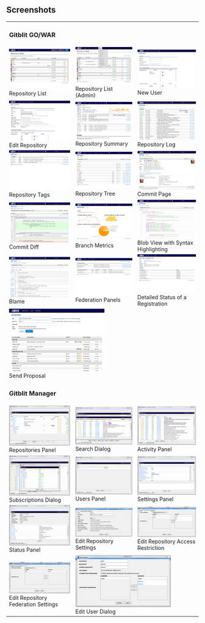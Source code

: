## Screenshots
<table class="screenshots">
<tr><td colspan='3'><h3>Gitblit GO/WAR</h3></td></tr>
<tr><td>
	<a rel="screenshots_group" href="screenshots/00.png" title="Repository List"><img alt="Repositories" src="thumbs/00.png" /></a>
	<br/>Repository List
</td><td>
	<a rel="screenshots_group" href="screenshots/00b.png" title="Repository List (Admin)"><img alt="Repositories (Admin)" src="thumbs/00b.png" /></a>
	<br/>Repository List (Admin)
</td><td>
	<a rel="screenshots_group" href="screenshots/01.png" title="New User"><img alt="New User" src="thumbs/01.png" /></a>
	<br/>New User
</td></tr>

<tr><td>
	<a rel="screenshots_group" href="screenshots/02.png" title="Edit Repository"><img alt="Edit Repository" src="thumbs/02.png" /></a>
	<br/>Edit Repository
</td><td>
	<a rel="screenshots_group" href="screenshots/03.png" title="Repository Summary"><img alt="Summary" src="thumbs/03.png" /></a>
	<br/>Repository Summary
</td><td>
	<a rel="screenshots_group" href="screenshots/04.png" title="Repository Log"><img alt="Log" src="thumbs/04.png" /></a>
	<br/>Repository Log
</td></tr>

<tr><td>
	<a rel="screenshots_group" href="screenshots/10.png" title="Repository Tags"><img alt="Tags" src="thumbs/10.png" /></a>
	<br/>Repository Tags
</td><td>
	<a rel="screenshots_group" href="screenshots/05.png" title="Repository Tree"><img alt="Tree" src="thumbs/05.png" /></a>
	<br/>Repository Tree
</td><td>
	<a rel="screenshots_group" href="screenshots/06.png" title="Commit Page"><img alt="Commit Page" src="thumbs/06.png" /></a>
	<br/>Commit Page
</td></tr>

<tr><td>
	<a rel="screenshots_group" href="screenshots/07.png" title="Commit Diff"><img alt="Commit Diff" src="thumbs/07.png" /></a>
	<br/>Commit Diff
</td><td>
	<a rel="screenshots_group" href="screenshots/09.png" title="Branch Metrics"><img alt="Metrics" src="thumbs/09.png" /></a>
	<br/>Branch Metrics
</td><td>
	<a rel="screenshots_group" href="screenshots/08.png" title="Blob View with Syntax Highlighting"><img alt="Blob" src="thumbs/08.png" /></a>
	<br/>Blob View with Syntax Highlighting
</td></tr>

<tr><td>
	<a rel="screenshots_group" href="screenshots/11.png" title="Blame"><img alt="Blame" src="thumbs/11.png" /></a>
	<br/>Blame
</td><td>
	<a rel="screenshots_group" href="screenshots/12.png" title="Federation Panels"><img alt="Federation Panels" src="thumbs/12.png" /></a>
	<br/>Federation Panels
</td><td>
	<a rel="screenshots_group" href="screenshots/13.png" title="Detailed Status of a Registration"><img alt="Registration Status" src="thumbs/13.png" /></a>
	<br/>Detailed Status of a Registration
</td></tr>

<tr><td colspan='3'>
	<a rel="screenshots_group" href="screenshots/14.png" title="Send Proposal"><img alt="Propose" src="thumbs/14.png" /></a>
	<br/>Send Proposal
</td></tr>

<tr><td colspan='3'><h3>Gitblit Manager</h3></td></tr>
<tr><td>
	<a rel="screenshots_group" href="screenshots/m00.png" title="Repositories Panel"><img alt="Repositories Panel" src="thumbs/m00.png" /></a>
	<br/>Repositories Panel
</td><td>
	<a rel="screenshots_group" href="screenshots/m01.png" title="Search Dialog"><img alt="Search Dialog" src="thumbs/m01.png" /></a>
	<br/>Search Dialog
</td><td>
	<a rel="screenshots_group" href="screenshots/m02.png" title="Activity Panel"><img alt="Activity Panel" src="thumbs/m02.png" /></a>
	<br/>Activity Panel
</td></tr>

<tr><td>
	<a rel="screenshots_group" href="screenshots/m03.png" title="Subscriptions Dialog"><img alt="Subscriptions Dialog" src="thumbs/m03.png" /></a>
	<br/>Subscriptions Dialog
</td><td>
	<a rel="screenshots_group" href="screenshots/m04.png" title="Users Panel"><img alt="Users Panels" src="thumbs/m04.png" /></a>
	<br/>Users Panel
</td><td>
	<a rel="screenshots_group" href="screenshots/m05.png" title="Settings Panel"><img alt="Settings Panel" src="thumbs/m05.png" /></a>
	<br/>Settings Panel
</td></tr>

<tr><td>
	<a rel="screenshots_group" href="screenshots/m06.png" title="Status Panel"><img alt="Status Panel" src="thumbs/m06.png" /></a>
	<br/>Status Panel
</td><td>
	<a rel="screenshots_group" href="screenshots/m07.png" title="Edit Repository Settings"><img alt="Repository Settings" src="thumbs/m07.png" /></a>
	<br/>Edit Repository Settings
</td><td>
	<a rel="screenshots_group" href="screenshots/m08.png" title="Edit Repository Access Restrictions"><img alt="Access Restrictions" src="thumbs/m08.png" /></a>
	<br/>Edit Repository Access Restriction
</td></tr>

<tr><td>
	<a rel="screenshots_group" href="screenshots/m09.png" title="Edit Repository Federation Settings"><img alt="Federation Settings" src="thumbs/m09.png" /></a>
	<br/>Edit Repository Federation Settings
</td><td colspan='2'>
	<a rel="screenshots_group" href="screenshots/m10.png" title="Edit User Dialog"><img alt="Edit User Dialog" src="thumbs/m10.png" /></a>
	<br/>Edit User Dialog
</td></tr>

</table>